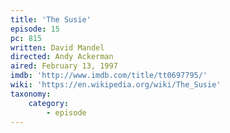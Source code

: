 ```yaml
---
title: 'The Susie'
episode: 15
pc: 815
written: David Mandel
directed: Andy Ackerman
aired: February 13, 1997
imdb: 'http://www.imdb.com/title/tt0697795/'
wiki: 'https://en.wikipedia.org/wiki/The_Susie'
taxonomy:
    category:
        - episode
---
```


